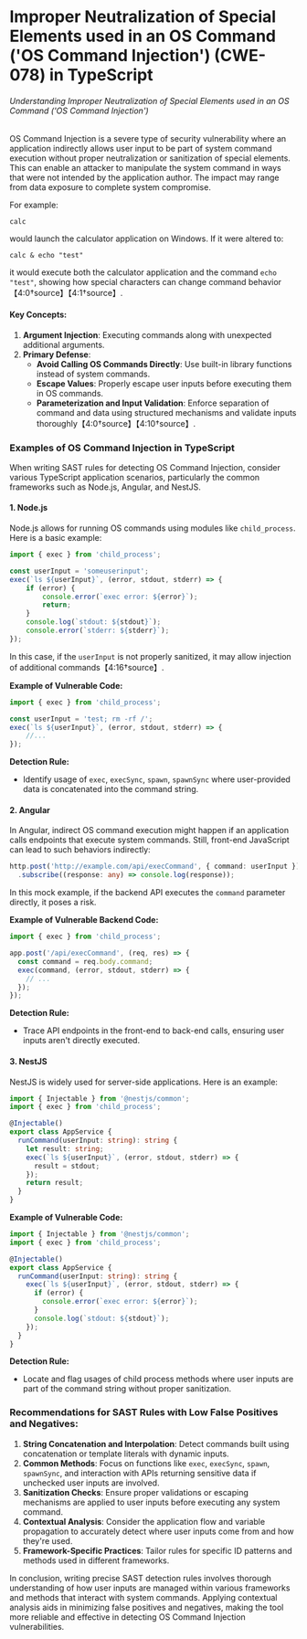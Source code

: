 # Improper Neutralization of Special Elements used in an OS Command ('OS Command Injection') (CWE-078) in TypeScript

###### Understanding Improper Neutralization of Special Elements used in an OS Command ('OS Command Injection')

OS Command Injection is a severe type of security vulnerability where an application indirectly allows user input to be part of system command execution without proper neutralization or sanitization of special elements. This can enable an attacker to manipulate the system command in ways that were not intended by the application author. The impact may range from data exposure to complete system compromise.

For example:
```shell
calc
```
would launch the calculator application on Windows. If it were altered to:
```shell
calc & echo "test"
```
it would execute both the calculator application and the command `echo "test"`, showing how special characters can change command behavior【4:0†source】【4:1†source】.

#### Key Concepts:
1. **Argument Injection**: Executing commands along with unexpected additional arguments.
2. **Primary Defense**:
   - **Avoid Calling OS Commands Directly**: Use built-in library functions instead of system commands.
   - **Escape Values**: Properly escape user inputs before executing them in OS commands.
   - **Parameterization and Input Validation**: Enforce separation of command and data using structured mechanisms and validate inputs thoroughly【4:0†source】【4:10†source】.

### Examples of OS Command Injection in TypeScript

When writing SAST rules for detecting OS Command Injection, consider various TypeScript application scenarios, particularly the common frameworks such as Node.js, Angular, and NestJS. 

#### 1. **Node.js**

Node.js allows for running OS commands using modules like `child_process`. Here is a basic example:

```typescript
import { exec } from 'child_process';

const userInput = 'someuserinput';
exec(`ls ${userInput}`, (error, stdout, stderr) => {
    if (error) {
        console.error(`exec error: ${error}`);
        return;
    }
    console.log(`stdout: ${stdout}`);
    console.error(`stderr: ${stderr}`);
});
```
In this case, if the `userInput` is not properly sanitized, it may allow injection of additional commands【4:16†source】.

**Example of Vulnerable Code:**
```typescript
import { exec } from 'child_process';

const userInput = 'test; rm -rf /';
exec(`ls ${userInput}`, (error, stdout, stderr) => {
    //...
});
```
**Detection Rule:**
- Identify usage of `exec`, `execSync`, `spawn`, `spawnSync` where user-provided data is concatenated into the command string.

#### 2. **Angular**

In Angular, indirect OS command execution might happen if an application calls endpoints that execute system commands. Still, front-end JavaScript can lead to such behaviors indirectly:

```typescript
http.post('http://example.com/api/execCommand', { command: userInput })
  .subscribe((response: any) => console.log(response));
```
In this mock example, if the backend API executes the `command` parameter directly, it poses a risk.

**Example of Vulnerable Backend Code:**
```typescript
import { exec } from 'child_process';

app.post('/api/execCommand', (req, res) => {
  const command = req.body.command;
  exec(command, (error, stdout, stderr) => {
    // ...
  });
});
```
**Detection Rule:**
- Trace API endpoints in the front-end to back-end calls, ensuring user inputs aren't directly executed.

#### 3. **NestJS**

NestJS is widely used for server-side applications. Here is an example:

```typescript
import { Injectable } from '@nestjs/common';
import { exec } from 'child_process';

@Injectable()
export class AppService {
  runCommand(userInput: string): string {
    let result: string;
    exec(`ls ${userInput}`, (error, stdout, stderr) => {
      result = stdout;
    });
    return result;
  }
}
```
**Example of Vulnerable Code:**
```typescript
import { Injectable } from '@nestjs/common';
import { exec } from 'child_process';

@Injectable()
export class AppService {
  runCommand(userInput: string): string {
    exec(`ls ${userInput}`, (error, stdout, stderr) => {
      if (error) {
        console.error(`exec error: ${error}`);
      }
      console.log(`stdout: ${stdout}`);
    });
  }
}
```
**Detection Rule:**
- Locate and flag usages of child process methods where user inputs are part of the command string without proper sanitization.

### Recommendations for SAST Rules with Low False Positives and Negatives:

1. **String Concatenation and Interpolation**: Detect commands built using concatenation or template literals with dynamic inputs.
2. **Common Methods**: Focus on functions like `exec`, `execSync`, `spawn`, `spawnSync`, and interaction with APIs returning sensitive data if unchecked user inputs are involved.
3. **Sanitization Checks**: Ensure proper validations or escaping mechanisms are applied to user inputs before executing any system command.
4. **Contextual Analysis**: Consider the application flow and variable propagation to accurately detect where user inputs come from and how they're used.
5. **Framework-Specific Practices**: Tailor rules for specific ID patterns and methods used in different frameworks.

In conclusion, writing precise SAST detection rules involves thorough understanding of how user inputs are managed within various frameworks and methods that interact with system commands. Applying contextual analysis aids in minimizing false positives and negatives, making the tool more reliable and effective in detecting OS Command Injection vulnerabilities.